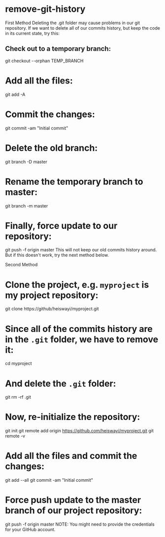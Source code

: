 # remove-git-history

First Method
Deleting the .git folder may cause problems in our git repository. If we want to delete all of our commits history, but keep the code in its current state, try this:

## Check out to a temporary branch:
git checkout --orphan TEMP_BRANCH

# Add all the files:
git add -A

# Commit the changes:
git commit -am "Initial commit"

# Delete the old branch:
git branch -D master

# Rename the temporary branch to master:
git branch -m master

# Finally, force update to our repository:
git push -f origin master
This will not keep our old commits history around. But if this doesn't work, try the next method below.

Second Method
# Clone the project, e.g. `myproject` is my project repository:
git clone https://github/heiswayi/myproject.git

# Since all of the commits history are in the `.git` folder, we have to remove it:
cd myproject

# And delete the `.git` folder:
git rm -rf .git

# Now, re-initialize the repository:
git init
git remote add origin https://github.com/heiswayi/myproject.git
git remote -v

# Add all the files and commit the changes:
git add --all
git commit -am "Initial commit"

# Force push update to the master branch of our project repository:
git push -f origin master
NOTE: You might need to provide the credentials for your GitHub account.
